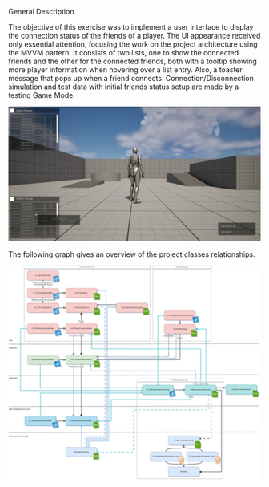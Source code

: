 General Description

The objective of this exercise was to implement a user interface to display the connection status of the friends of a player.
The UI appearance received only essential attention, focusing the work on the project architecture using the MVVM pattern.
It consists of two lists, one to show the connected friends and the other for the connected friends, both with a tooltip
showing more player information when hovering over a list entry. Also, a toaster message that pops up when a friend connects.
Connection/Disconnection simulation and test data with initial friends status setup are made by a testing Game Mode.

![graph](https://github.com/LeandroDornela/Unreal-UMG-exercise-friendsStatus/blob/main/Doc/screenshot.png)


The following graph gives an overview of the project classes relationships.

![graph](https://github.com/LeandroDornela/Unreal-UMG-exercise-friendsStatus/blob/main/Doc/graph.jpg)
